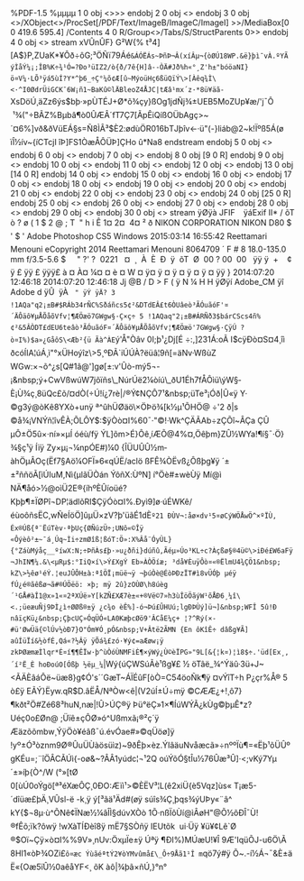 %PDF-1.5 %µµµµ 1 0 obj \<\>\>\> endobj 2 0 obj \<\> endobj 3 0 obj \<\>/XObject\<\>/ProcSet[/PDF/Text/ImageB/ImageC/ImageI] \>\>/MediaBox[0 0 419.6 595.4] /Contents 4 0 R/Group\<\>/Tabs/S/StructParents 0\>\> endobj 4 0 obj \<\> stream xVÛnÛF}&nbsp;G²W{% t³­4][A$}P,ZUaK\*¥Ôð÷ôG;³$%¶e¶¸ä^Î³3{Hè]C¿ßû4A¦)Ç#ÎºÞ¹-avßí(ô§ Ð&fÝ%\_.ºoÁd\<ý\<ürºàâ24\Óåò\*Ô:«z¾g\_NCFp{5Nfá¾ÀìC·3¡¨¹ g µß¨MÉ§@½j°×&nbsp;]½1ÂÊDÈ¸@ëK)-ýcñsqª£²ÏL¨5tK÷jT¶ª¸ÇAªÍÃo ¹\<%Rjjõy1[gÖ9NÚÔêw¹Å36BaéiÝútÖ"Ý6¶"ªÐnÃ8± f±39E¾ãkè0èQ~n¿ðÀg±å®CÜL?í!§XÓE\*N)¾@D¡±û¤ÓPb@©æÎ&nbsp;H DtÈÊ}ùBUþâÔö¹«hÎ}#MzfúÅN\_\<ò)ú9Á:òÓQ§gØ/ðª¥¨i8©=ËNÖ`øË:qEßÐk\<îÀcûå\~¾ÜR,G\<¡ó4zv ûtÉ§àWÄbåû\>Æay±,ðÀÄï`´@+ºN\LÅQZiáX%·vMÛvæ¢2kQUÁ6ÏW»lÇÕ\isª­=m l)2Ôu(éÀEQQÏjï]­pK¼Ï³l\_Äy¦F'$ÖÑï79Áé`&ÁÓËÁs~ÞñÞ¬Â(xíÂµ¬{òØÚ18WP.&ë}þì¯vÀ.ºYÃ ýÌåÝ¼¡;ÎB%K÷¾¹Ó=?Ðo³üIZ2/ò{ð/7ê{H]â--ÒÄ#Jð%h«°¸Z'h±"bóöaNI}ö¤V¼·LÕ³ÿá5ùÍ?Y*^þ6_­÷Ç°¼õ¢Æ[û~MýoüHç6ßüQïÝ\>[Àêq¾Ì\<·^I0ØdrÜiGCK¯6W¡ñ1~BaKû©lÄBleoZ4ÅJC|tÆâ¹mx´z·*8ü¥äã­`XsDöÚ¸äZz6ýs$bþ·»pÙTÉJ+Ø\*õ¾çy}ßOg1jdÑj¾±UEB5MoZUp¥æ/'j¯Ô &nbsp;¹¾("÷BÃZ%Bµbâ¶ò0ÛÆÂ´fT7Ç7[ÃpÊiQíßOÜbAgç\>~´¤6%]vð&ðVüEÁ§s=Ñ8ÌÂ³$È2:ødùÖR016bTJþîv\<-·ü"(-}liáb@2~k!Ïºß5Á(ø ïÎ½ív~{íCTcjI îÞ]FS1ÒæÅÔÜÞ]ÇHo&nbsp;û\*Na8 endstream endobj 5 0 obj \<\> endobj 6 0 obj \<\> endobj 7 0 obj \<\> endobj 8 0 obj [9 0 R] endobj 9 0 obj \<\> endobj 10 0 obj \<\> endobj 11 0 obj \<\> endobj 12 0 obj \<\> endobj 13 0 obj [14 0 R] endobj 14 0 obj \<\> endobj 15 0 obj \<\> endobj 16 0 obj \<\> endobj 17 0 obj \<\> endobj 18 0 obj \<\> endobj 19 0 obj \<\> endobj 20 0 obj \<\> endobj 21 0 obj \<\> endobj 22 0 obj \<\> endobj 23 0 obj \<\> endobj 24 0 obj [25 0 R] endobj 25 0 obj \<\> endobj 26 0 obj \<\> endobj 27 0 obj \<\> endobj 28 0 obj \<\> endobj 29 0 obj \<\> endobj 30 0 obj \<\> stream ÿØÿà JFIF ` ` ÿáExif II\* / õT ò ? ø ( 1 $ 2 @ ; T  " h i Ê 1¤  2¤  4¤ ² ð NIKON CORPORATION NIKON D80 $ ' $ ' Adobe Photoshop CS5 Windows 2015:03:14 16:55:42 Reettamari Menouni eCopyright 2014 Reettamari Menouni 8064709 ´ F # 8 18.0-135.0 mm f/3.5-5.6 $     " ?' ?  0221   ¤  ¸  À  È  Ð  ÿ  õT  Ø  00 ? 00  00 &nbsp; ÿÿ ÿ&nbsp; + &nbsp;  ¢ ÿ £ ÿÿ £ ÿÿÿ£ à ¤ À¤ ¼¤ ¤ è ¤ W ¤ ÿ¤ ÿ ¤ ÿ ¤ ÿ ¤ ÿ ¤ ÿÿ } 2014:07:20 12:46:18 2014:07:20 12:46:18 Jj @B / D \> F ( ÿ N ¼ H H ÿØÿí Adobe\_CM ÿî Adobe d ÿÛ  ÿÀ &nbsp; `" ÿÝ ÿÄ? 3 !1AQa"q2¡±B#$RÁb34rÑC%Sðáñcs5¢²&DTdEÂ£t6ÒUâeò³ÃÓuãóF'¤´ÄÔäô¥µÅÕåõVfv¦¶ÆÖæö7GWgw§·Ç×ç÷ 5 !1AQaq"2¡±B#ÁRÑð3$bárCScs4ñ%¢²&5ÂÒDT£dEU6teâò³ÃÓuãóF¤´ÄÔäô¥µÅÕåõVfv¦¶ÆÖæö'7GWgw§·ÇÿÚ ? ò¤I%)$a»¿GåôS\<Æb²{ü Ãà^ÀE`ý'Å"Òâv 0I;þ¹¿Dj[É ÷:,]231Á:oÃ&nbsp;I$cÿÐò¤S¤4¸îì ðcóÍIA¦úÁ¸ì"°xÜHoýîz\>5¸ºÐÃ`iÚÚÀ?ëüâ¦9ñ[=äNv·WßùZ WGw:×¬õ^¿s[Q#1â@']gø[±:v'Ûò-mý5¬-¡&nbsp;ý+CwVßwúW7jõïñs\_Nú­rÚë2¼òíú\_ðU1Éh7fÅÔìü\ýW§­È¡Ù¾ç¸8üQc£õ/¤dÒ(÷Ú!í¿7rè|/®Ý¢NÇÔ7¹&nbsp;üTe³¡Óð|Û«ÿ Y· ©g3ý@òKê8YXò+unÿ ª^ûhÜØäö\×ÖÞö¾[k½µ¹ÕHÖ@ ÷'2 ð|s ©å¾¡VNÝñ¦îvÊÀ;ÕLÔY$:$ÿÒò¤I%60¯·"©!·Wk^ÇÄÃAb÷zÇÕî~ÂÇa ÇÛ µÔ±Ö5û×·ní»×µÍ óéù/fÿ ÝL]õm\>É}Ôê¸íÆÕ@4%¤,Öêþm}ZÛ½WYa!¶í§¯·Ö}¾§ç¹ÿ Íïÿ Zy×µ¡¬¼npÓE#)¼0 {Î­ÜUÛÛ½m­àhÖµÂOç(Ëf7§Aö¼OFÏ»6«qÚË\/aclö ßFÊ¾ÒËvß¿Ôßþg¥ÿ ´±±²ññöÃ[ìÚIuM,Nì{µlãÜÒán&nbsp;ÝôñX\:ÙºN]&nbsp;í°Öè#±wèÙÿ Mí@ì NÄ¶åó\>½@oìÜ2E®{íhºÈÛíoüé?Kþþ¶±ÏØPî¬DP¦ädlõRI$ÇÿÓò¤I%.Ðyì9]ø·úÉWKê/éùoôñsËC,wÑeÍöÖ]ûµÜ×zV?þ'üãÉ1dÈ`º21 ÐÙV¬:åø×dv¹5¤øCýWÖÅwÖ^×ºÏÙ, Éx®­Úß{ª¨ËúTèv·ªþUç{ØÑúzÜ÷;UNô«©Îÿ «Ôýèô²±~¯á¸Úq~Ìi÷zmØîß¦ßóT:Ö»:X%Âå¨ÓyÙL}{°ZáùMýåç__ºíwX:N;÷ÞñÀs£þ·»u¿ðñi}dúñû,Ãéµ»Úo³KL÷c?Àçßø§®4ü©\>iÐé£W6aFÿ ¬JhIN¶¼.&\<µRµ$:°IiQ×í\>Ý£XgÝ Eb»ÀÒÖíæ; ³då¥ÈuÿÔò¤«®ËlmU4¾ÇÖ1&nbsp; kZ\>½êø¹éÝ.¦euJÛÔH±à:ªîÖÏ¡müë¬ÿ ¬þúÒè@ÉòÞÐzÏT#ì8vÜÓþ µéÿ fÚ¿é®ãêßø¬ã#®ÚÖëö: ×þ; mÿ 2û}zOÙØ\h8úèg´¹GÅ#àÎ1@x»1«¤2ªXÚë­»Y[kZÑ£XÆ7è±«+®Vë©7»h3ùÎöÖãýW¹õÅÐ6¸¼î\<.;üeæuÑj9ÞÌ¿ì÷ØØß®±­ÿ ¿c¾o èÊ%]-ó¬Þú£ÛHUú;lgÐÞÙý]ü¬]&nbsp;WFÎ 5û!Ð nâïçKü¿&nbsp;ÇþcUÇ»ÓqÜÓ«LA0KæþcØö9'ÂCåE¼ç+ ¦?^Rý(×-#ü'ØwÜä{©lÚv½òÐ7}O"Óm¥Ó¸pÓ&nbsp;V+Âtë2ÃMN {En ôKîÊ÷ dâßg¥Ã] aûÍüÏí&½òfÉ,Qá«?½Âÿ ÿÕá¾£zó·¥ý¢=aÆøw¡ÿ zkÞØæmæÌlqr*É¤í¶¶ÊÏw·þ^ùÒóÙNMFiÈ­¶×ýWý¿Ù©èÏPG»"9L[&{¦k¤)¦ì8$÷.'üd[Ex¸,´í²Ë_È hoÐoúO[Óßþ ½ëµ_¼`|Wý{úÇWSúÃè¹ßg¥£ ½ öTâë\_¾^Ýäû·3ü+J­~\<ÃÄÈâáÔë~üæ8}g¢Ó's´´GæT~ÁÏÉûF[òÒ=C54öoÑk¶ÿ ¤vÝîT÷h P¿çr%Å® 5 ò£ÿ EÃÝ}Ëyw.qR$D.âËÅ/NªÒw\<ê|(V2úÍ±Ú÷mÿ ©CÆÆ¿+!¸ô7}¶kðt²Ö#Zé68³huN,næ|!Û\>ÚÇ®ÿ Þü°ëÇ»1×¶ÍúWÝÃ¿kÙg©þµÊ\*z?Uéç0o£Øn@ ;Üïê±çÔØ»ó^Ußmxã¡®²ç´ÿ Æäzõõmbw¸ÝÿÖò¥éâß¯ú.évÓae#»©qÜöø]ÿ !yº±Ó³òznm9Ø®ÛuÜÙàösüìz)~9ðÊþ×èz.ÝIâäuNvåæcã»÷nººÏù¶=«Ëþ¹õÜÛºgKÉu=;¨îÖÂCÃÚì{-oø&~?ÂÂ1yúdc¦¬¹2Q&nbsp;oúÝõÓ§tÎu½76Ûæ³Û]·\<;vKý7Yµ´±»íþ{Ò^/W&nbsp;(°»[tØ 0[ùÚ0oÝgö[ª³éXæÔÇ¸0ÐO:Æïì¹\>©ÈËV³¦L(ê2xiÜ{è5Vqz]ùs« T¡æ5-´dîüæ£þÄ¸VÛsl-ë&nbsp;-k¸ÿ ý[³ãä¹Äd#(øÿ súîs¾Ç¸þqs¾ýUÞy«¨â^ kY{$¬8µ·ù^ÕNê­¢ÏNæ½¼âÎÌ§dúvXÒò 1Õ·nßÏôÙí@ìÂøH"@Õ½õÐÎ¯Ù!®fÊõ;ïk?ôwÿ !wXàTÍÐèî8ÿ mË7§SÒñÿ IEUtõk  ui·Üÿ ¥ü¥¢Lê`Ø ®$Oï~Çÿ×ò¤I%%9V»¸nUv:ÖxµÏe±ÿ Úªÿ ¶ÐI%)MÚæU!¥Î 9Æ'IqüÕJ-u6Ö\Ã 8HI1«òÞ¾OZi£`ô¤æc Ýù­ãéªtÝ2¥òYMvûmå£\_Ô÷9Åã1¹Î m`qö7ý#ÿ Õ~.-í½Á¬¯&È±ä Ë«{Oæ5ïÛ½0aêåYF\<¸ õK àô|¾þã×ñÚ,}°n°

